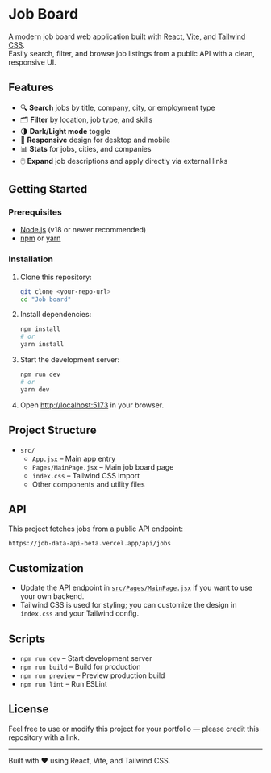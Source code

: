 # Job Board

A modern job board web application built with [React](https://react.dev/), [Vite](https://vitejs.dev/), and [Tailwind CSS](https://tailwindcss.com/).  
Easily search, filter, and browse job listings from a public API with a clean, responsive UI.

## Features

- 🔍 **Search** jobs by title, company, city, or employment type
- 🗂️ **Filter** by location, job type, and skills
- 🌗 **Dark/Light mode** toggle
- 📱 **Responsive** design for desktop and mobile
- 📊 **Stats** for jobs, cities, and companies
- 🖱️ **Expand** job descriptions and apply directly via external links

## Getting Started

### Prerequisites

- [Node.js](https://nodejs.org/) (v18 or newer recommended)
- [npm](https://www.npmjs.com/) or [yarn](https://yarnpkg.com/)

### Installation

1. Clone this repository:
   ```sh
   git clone <your-repo-url>
   cd "Job board"
   ```

2. Install dependencies:
   ```sh
   npm install
   # or
   yarn install
   ```

3. Start the development server:
   ```sh
   npm run dev
   # or
   yarn dev
   ```

4. Open [http://localhost:5173](http://localhost:5173) in your browser.

## Project Structure

- `src/`
  - `App.jsx` – Main app entry
  - `Pages/MainPage.jsx` – Main job board page
  - `index.css` – Tailwind CSS import
  - Other components and utility files

## API

This project fetches jobs from a public API endpoint:
```
https://job-data-api-beta.vercel.app/api/jobs
```

## Customization

- Update the API endpoint in [`src/Pages/MainPage.jsx`](src/Pages/MainPage.jsx) if you want to use your own backend.
- Tailwind CSS is used for styling; you can customize the design in `index.css` and your Tailwind config.

## Scripts

- `npm run dev` – Start development server
- `npm run build` – Build for production
- `npm run preview` – Preview production build
- `npm run lint` – Run ESLint

## License

Feel free to use or modify this project for your portfolio — please credit this repository with a link.

---
Built with ❤️ using React, Vite, and Tailwind CSS.
